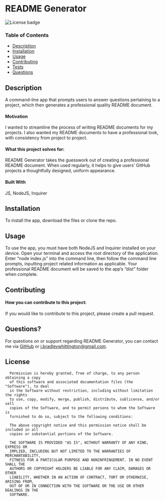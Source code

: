 # README Generator
  ![License badge](https://img.shields.io/badge/license-MIT-blue)

  ### Table of Contents
  - [Description](https://github.com/jbradley84/readme-generator/blob/main/README.md#description)
  - [Installation](https://github.com/jbradley84/readme-generator/blob/main/README.md#installation)
  - [Usage](https://github.com/jbradley84/readme-generator/tree/blob/README.md#usage)
  - [Contributing](https://github.com/jbradley84/readme-generator/blob/main/README.md#contributing)
  - [Tests](https://github.com/jbradley84/readme-generator/tree/blob/README.md#tests)
  - [Questions](https://github.com/jbradley84/readme-generator/blob/main/README.md#questions)

  ## Description

  A command-line app that prompts users to answer questions pertaining to a project, which then generates a professional quality README document.
  
   #### Motivation

   I wanted to streamline the process of writing README documents for my projects. I also wanted my README documents to have a professional look, with consistency from project to project.
   
  
   #### What this project solves for:

   README Generator takes the guesswork out of creating a professional README document. When used regularly, it helps to give users’ GitHub projects a thoughtfully designed, uniform appearance. 
   
  

  #### Built With

  JS, NodeJS, Inquirer

  ## Installation

  To install the app, download the files or clone the repo.

  ## Usage

  To use the app, you must have both NodeJS and Inquirer installed on your device. Open your terminal and access the root directory of the application. Enter “node index.js” into the command line, then follow the command line prompts, inputting project related information as applicable. Your professional README document will be saved to the app’s “dist” folder when complete.

  ## Contributing

  
  #### How you can contribute to this project:

  If you would like to contribute to this project, please create a pull request.

  ## Questions?

  For questions on or support regarding README Generator, you can contact me via [GitHub](https://github.com/jbradley84) or j.bradleywhittington@gmail.com.

  ## License 

  
      Permission is hereby granted, free of charge, to any person obtaining a copy
      of this software and associated documentation files (the "Software"), to deal
      in the Software without restriction, including without limitation the rights
      to use, copy, modify, merge, publish, distribute, sublicense, and/or sell
      copies of the Software, and to permit persons to whom the Software is
      furnished to do so, subject to the following conditions:

      The above copyright notice and this permission notice shall be included in all
      copies or substantial portions of the Software.

      THE SOFTWARE IS PROVIDED "AS IS", WITHOUT WARRANTY OF ANY KIND, EXPRESS OR
      IMPLIED, INCLUDING BUT NOT LIMITED TO THE WARRANTIES OF MERCHANTABILITY,
      FITNESS FOR A PARTICULAR PURPOSE AND NONINFRINGEMENT. IN NO EVENT SHALL THE
      AUTHORS OR COPYRIGHT HOLDERS BE LIABLE FOR ANY CLAIM, DAMAGES OR OTHER
      LIABILITY, WHETHER IN AN ACTION OF CONTRACT, TORT OR OTHERWISE, ARISING FROM,
      OUT OF OR IN CONNECTION WITH THE SOFTWARE OR THE USE OR OTHER DEALINGS IN THE
      SOFTWARE.
